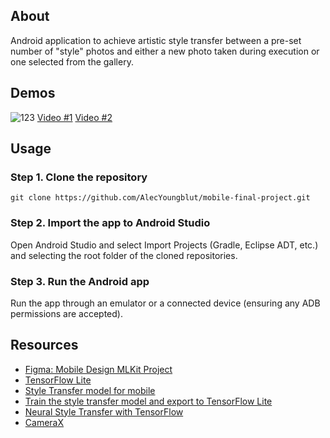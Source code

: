 ## About
Android application to achieve artistic style transfer between a pre-set number of "style" photos and either a new photo taken during execution or one selected from the gallery. 

## Demos
![123](https://j.gifs.com/VAX3wv.gif)
[Video #1](https://youtu.be/PVWGOjtIWP0)
[Video #2](https://youtu.be/RsDBoP2yZ14)

## Usage

### Step 1. Clone the repository
```git clone https://github.com/AlecYoungblut/mobile-final-project.git```

### Step 2. Import the app to Android Studio
Open Android Studio and select Import Projects (Gradle, Eclipse ADT, etc.) and selecting the root folder of the cloned repositories.

### Step 3. Run the Android app
Run the app through an emulator or a connected device (ensuring any ADB permissions are accepted).

## Resources
* [Figma: Mobile Design MLKit Project](https://www.figma.com/file/nKY6p23G9jQwwUivwUxl6I/Mobile-Design-MLKit-Project?node-id=0%3A1)
* [TensorFlow Lite](https://www.tensorflow.org/lite)
* [Style Transfer model for mobile](https://www.tensorflow.org/lite/models/style_transfer/overview)
* [Train the style transfer model and export to TensorFlow Lite](https://github.com/tensorflow/magenta/tree/master/magenta/models/arbitrary_image_stylization#train-a-model-on-a-large-dataset-with-data-augmentation-to-run-on-mobile)
* [Neural Style Transfer with TensorFlow](https://www.tensorflow.org/tutorials/generative/style_transfer)
* [CameraX](https://developer.android.com/training/camerax)
